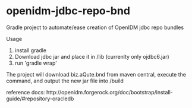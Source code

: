 # openidm-jdbc-repo-bnd
<p>Gradle project to automate/ease creation of OpenIDM jdbc repo bundles</p>

<p>Usage
<ol>
<li>install gradle</li>
<li>Download jdbc jar and place it in /lib (currenlty only ojdbc6.jar)</li>
<li>run 'gradle wrap'</li>
</ol>
</p>

<p>The project will download biz.aQute.bnd from maven central, execute the command, and output the new jar file into /build</p>

<p>reference docs: http://openidm.forgerock.org/doc/bootstrap/install-guide/#repository-oracledb</p>
